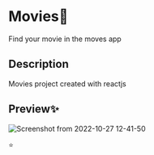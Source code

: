 # Movies🍿
Find your movie in the moves app

## Description
Movies project created with reactjs

## Preview✨
![Screenshot from 2022-10-27 12-41-50](https://user-images.githubusercontent.com/92510927/198244463-6b0e27f5-0b22-4039-8392-e27fa919a8c0.jpg)

:star:
